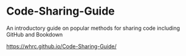 # Code-Sharing-Guide
An introductory guide on popular methods for sharing code including GitHub and Bookdown

https://whrc.github.io/Code-Sharing-Guide/
